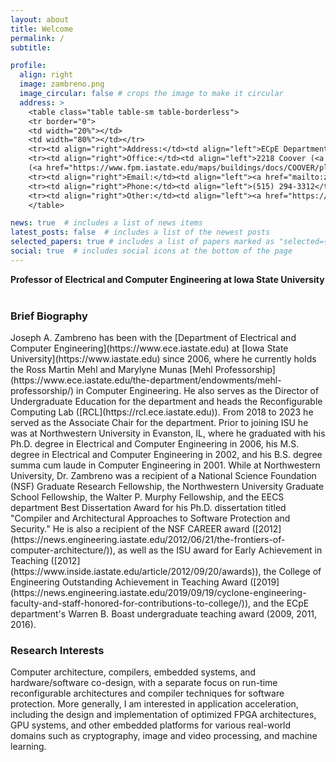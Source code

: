 ```yaml
---
layout: about
title: Welcome
permalink: /
subtitle: 

profile:
  align: right
  image: zambreno.png
  image_circular: false # crops the image to make it circular
  address: >    
    <table class="table table-sm table-borderless">
    <tr border="0">
    <td width="20%"></td>
    <td width="80%"></td></tr>
    <tr><td align="right">Address:</td><td align="left">ECpE Department, Iowa State University<br/>2215 Coover Hall<br/>Ames, IA 50011</td></tr>
    <tr><td align="right">Office:</td><td align="left">2218 Coover (<a href="https://www.fpm.iastate.edu/maps/find_building.asp?building=COOVER">map</a>)
    (<a href="https://www.fpm.iastate.edu/maps/buildings/docs/COOVER/plats/pdf/Second_Floor.pdf">floorplan</a>)</td></tr>
    <tr><td align="right">Email:</td><td align="left"><a href="mailto:zambreno@iastate.edu">zambreno AT iastate DOT edu</a></td></tr>
    <tr><td align="right">Phone:</td><td align="left">(515) 294-3312</td></tr>
    <tr><td align="right">Other:</td><td align="left"><a href="https://iastate.zoom.us/my/zambreno">Zoom</a>, <a href="https://discord.com/users/722579190905569353">Discord</a></td></tr>
    </table>

news: true  # includes a list of news items
latest_posts: false  # includes a list of the newest posts
selected_papers: true # includes a list of papers marked as "selected={true}"
social: true  # includes social icons at the bottom of the page
---
```


<strong>Professor of Electrical and Computer Engineering at Iowa State University</strong>
<br/><br/>


<h3> Brief Biography</h3>
Joseph A. Zambreno has been with the [Department of Electrical and Computer Engineering](https://www.ece.iastate.edu) at [Iowa State University](https://www.iastate.edu) since 2006, where he currently holds the Ross Martin Mehl and Marylyne Munas [Mehl Professorship](https://www.ece.iastate.edu/the-department/endowments/mehl-professorship/) in Computer Engineering. He also serves as the Director of Undergraduate Education for the department and heads the Reconfigurable Computing Lab ([RCL](https://rcl.ece.iastate.edu)). From 2018 to 2023 he served as the Associate Chair for the department. Prior to joining ISU he was at Northwestern University in Evanston, IL, where he graduated with his Ph.D. degree in Electrical and Computer Engineering in 2006, his M.S. degree in Electrical and Computer Engineering in 2002, and his B.S. degree summa cum laude in Computer Engineering in 2001. While at Northwestern University, Dr. Zambreno was a recipient of a National Science Foundation (NSF) Graduate Research Fellowship, the Northwestern University Graduate School Fellowship, the Walter P. Murphy Fellowship, and the EECS department Best Dissertation Award for his Ph.D. dissertation titled "Compiler and Architectural Approaches to Software Protection and Security." He is also a recipient of the NSF CAREER award ([2012](https://news.engineering.iastate.edu/2012/06/21/the-frontiers-of-computer-architecture/)), as well as the ISU award for Early Achievement in Teaching ([2012](https://www.inside.iastate.edu/article/2012/09/20/awards)), the College of Engineering Outstanding Achievement in Teaching Award ([2019](https://news.engineering.iastate.edu/2019/09/19/cyclone-engineering-faculty-and-staff-honored-for-contributions-to-college/)), and the ECpE department's Warren B. Boast undergraduate teaching award (2009, 2011, 2016).

<h3>Research Interests</h3>
Computer architecture, compilers, embedded systems, and hardware/software co-design, with a separate focus on run-time reconfigurable architectures and compiler techniques for software protection. More generally, I am interested in application acceleration, including the design and implementation of optimized FPGA architectures, GPU systems, and other embedded platforms for various real-world domains such as cryptography, image and video processing, and machine learning.
